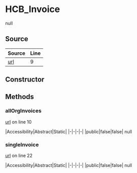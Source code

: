 # HCB_Invoice

null
## Source
|Source|Line|
|-|-|
|[url](https://github.com/devramsean0/hcb.js/blob/77295be/src/api_endpoints/invoices.ts#L9)|9|
## Constructor
## Methods
### allOrgInvoices
[url](https://github.com/devramsean0/hcb.js/blob/77295be/src/api_endpoints/invoices.ts#L10) on line 10  

|Accessibility|Abstract|Static|
|-|-|-|-|
|public|false|false|
null

### singleInvoice
[url](https://github.com/devramsean0/hcb.js/blob/77295be/src/api_endpoints/invoices.ts#L22) on line 22  

|Accessibility|Abstract|Static|
|-|-|-|-|
|public|false|false|
null
